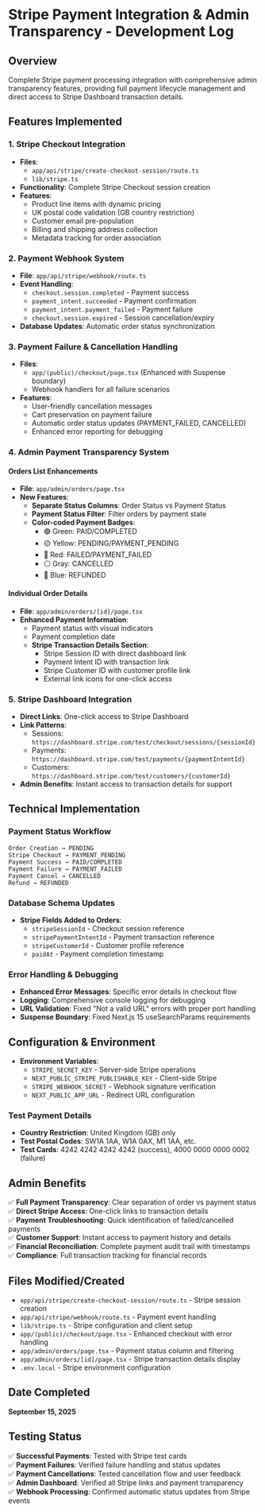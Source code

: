# Stripe Payment Integration & Admin Transparency - Development Log

## Overview
Complete Stripe payment processing integration with comprehensive admin transparency features, providing full payment lifecycle management and direct access to Stripe Dashboard transaction details.

## Features Implemented

### 1. Stripe Checkout Integration
- **Files**: 
  - `app/api/stripe/create-checkout-session/route.ts`
  - `lib/stripe.ts`
- **Functionality**: Complete Stripe Checkout session creation
- **Features**:
  - Product line items with dynamic pricing
  - UK postal code validation (GB country restriction)
  - Customer email pre-population
  - Billing and shipping address collection
  - Metadata tracking for order association

### 2. Payment Webhook System
- **File**: `app/api/stripe/webhook/route.ts`
- **Event Handling**:
  - `checkout.session.completed` - Payment success
  - `payment_intent.succeeded` - Payment confirmation
  - `payment_intent.payment_failed` - Payment failure
  - `checkout.session.expired` - Session cancellation/expiry
- **Database Updates**: Automatic order status synchronization

### 3. Payment Failure & Cancellation Handling
- **Files**: 
  - `app/(public)/checkout/page.tsx` (Enhanced with Suspense boundary)
  - Webhook handlers for all failure scenarios
- **Features**:
  - User-friendly cancellation messages
  - Cart preservation on payment failure
  - Automatic order status updates (PAYMENT_FAILED, CANCELLED)
  - Enhanced error reporting for debugging

### 4. Admin Payment Transparency System

#### Orders List Enhancements
- **File**: `app/admin/orders/page.tsx`
- **New Features**:
  - **Separate Status Columns**: Order Status vs Payment Status
  - **Payment Status Filter**: Filter orders by payment state
  - **Color-coded Payment Badges**:
    - 🟢 Green: PAID/COMPLETED
    - 🟡 Yellow: PENDING/PAYMENT_PENDING
    - 🔴 Red: FAILED/PAYMENT_FAILED
    - ⚪ Gray: CANCELLED
    - 🔵 Blue: REFUNDED

#### Individual Order Details
- **File**: `app/admin/orders/[id]/page.tsx`
- **Enhanced Payment Information**:
  - Payment status with visual indicators
  - Payment completion date
  - **Stripe Transaction Details Section**:
    - Stripe Session ID with direct dashboard link
    - Payment Intent ID with transaction link
    - Stripe Customer ID with customer profile link
    - External link icons for one-click access

### 5. Stripe Dashboard Integration
- **Direct Links**: One-click access to Stripe Dashboard
- **Link Patterns**:
  - Sessions: `https://dashboard.stripe.com/test/checkout/sessions/{sessionId}`
  - Payments: `https://dashboard.stripe.com/test/payments/{paymentIntentId}`
  - Customers: `https://dashboard.stripe.com/test/customers/{customerId}`
- **Admin Benefits**: Instant access to transaction details for support

## Technical Implementation

### Payment Status Workflow
```
Order Creation → PENDING
Stripe Checkout → PAYMENT_PENDING
Payment Success → PAID/COMPLETED
Payment Failure → PAYMENT_FAILED
Payment Cancel → CANCELLED
Refund → REFUNDED
```

### Database Schema Updates
- **Stripe Fields Added to Orders**:
  - `stripeSessionId` - Checkout session reference
  - `stripePaymentIntentId` - Payment transaction reference
  - `stripeCustomerId` - Customer profile reference
  - `paidAt` - Payment completion timestamp

### Error Handling & Debugging
- **Enhanced Error Messages**: Specific error details in checkout flow
- **Logging**: Comprehensive console logging for debugging
- **URL Validation**: Fixed "Not a valid URL" errors with proper port handling
- **Suspense Boundary**: Fixed Next.js 15 useSearchParams requirements

## Configuration & Environment
- **Environment Variables**:
  - `STRIPE_SECRET_KEY` - Server-side Stripe operations
  - `NEXT_PUBLIC_STRIPE_PUBLISHABLE_KEY` - Client-side Stripe
  - `STRIPE_WEBHOOK_SECRET` - Webhook signature verification
  - `NEXT_PUBLIC_APP_URL` - Redirect URL configuration

### Test Payment Details
- **Country Restriction**: United Kingdom (GB) only
- **Test Postal Codes**: SW1A 1AA, W1A 0AX, M1 1AA, etc.
- **Test Cards**: 4242 4242 4242 4242 (success), 4000 0000 0000 0002 (failure)

## Admin Benefits
✅ **Full Payment Transparency**: Clear separation of order vs payment status  
✅ **Direct Stripe Access**: One-click links to transaction details  
✅ **Payment Troubleshooting**: Quick identification of failed/cancelled payments  
✅ **Customer Support**: Instant access to payment history and details  
✅ **Financial Reconciliation**: Complete payment audit trail with timestamps  
✅ **Compliance**: Full transaction tracking for financial records

## Files Modified/Created
- `app/api/stripe/create-checkout-session/route.ts` - Stripe session creation
- `app/api/stripe/webhook/route.ts` - Payment event handling
- `lib/stripe.ts` - Stripe configuration and client setup
- `app/(public)/checkout/page.tsx` - Enhanced checkout with error handling
- `app/admin/orders/page.tsx` - Payment status column and filtering
- `app/admin/orders/[id]/page.tsx` - Stripe transaction details display
- `.env.local` - Stripe environment configuration

## Date Completed
**September 15, 2025**

## Testing Status
✅ **Successful Payments**: Tested with Stripe test cards  
✅ **Payment Failures**: Verified failure handling and status updates  
✅ **Payment Cancellations**: Tested cancellation flow and user feedback  
✅ **Admin Dashboard**: Verified all Stripe links and payment transparency  
✅ **Webhook Processing**: Confirmed automatic status updates from Stripe events